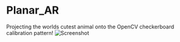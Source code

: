 # Planar_AR

Projecting the worlds cutest animal onto the OpenCV checkerboard calibration pattern!
![Screenshot](file:///home/the_peacock/Pictures/Screenshot%20from%202021-01-09%2011-20-41.png)

